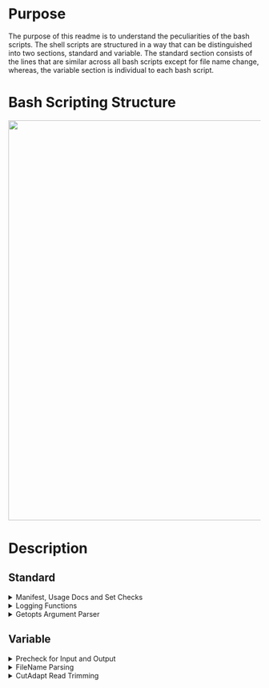 # Purpose
 
The purpose of this readme is to understand the peculiarities of the bash scripts. The shell scripts are structured in a way that can be distinguished into two sections, standard and variable. The standard section consists of the lines that are similar across all bash scripts except for file name change, whereas, the variable section is individual to each bash script.
 
# Bash Scripting Structure
 
<img src="https://user-images.githubusercontent.com/43070131/56844379-0708f280-6875-11e9-9efa-7b03910e5917.PNG" width="800">

# Description

## Standard

<details>
  <summary>
  Manifest, Usage Docs and Set Checks
  </summary> 
 
 ```bash scripting
 #!/bin/bash
 ```
The #!/bin/bash command is mandatory and it is best practices for script writing in bash.
It is a standalone executable and when invoked, ./filename.sh needs to be typed and it should run.

 ```bash scripting
read -r -d '' MANIFEST << MANIFEST
 ```
MANIFEST is a built-in bash command. This command is essential for debugging because if the workflow was executed and variants were called, users should be able to track the history. 
 
 ```bash scripting
 *****************************************************************************
`readlink -m $0`
called by: `whoami` on `date`
command line input: ${@}
*****************************************************************************
 ```
This command is essential for debugging because it stores the details about who ran the workflow and when.

```bash scripting
set -o errexit
```
This statement requires that bash scripts exit whenever there is an error.
Usually, bash scripts continue to run even if one command failed.
-o errexit will prevent that from happening and will quit if any error occurs at all.

```bash scripting
set -o pipefail
```
-o pipefail sets the exit code in the pipeline to the right most command to exit with a non-zero status.

```bash scripting
set -o nounset
```
The -o nounset is used to error out any variable that is not defined in the script.
This requires that all variables are defined and it should not have any loose variables that are no longer needed.

```bash scripting
SCRIPT_NAME=trim_sequences.sh
SGE_JOB_ID=TBD   # placeholder until we parse job ID
SGE_TASK_ID=TBD  # placeholder until we parse task ID
```
This script records the actual Job ID’s of every bioinformatics tasks that runs on the cluster.

</details>

<details>
  <summary>
   Logging Functions
  </summary>
 
 ```bash scripting
 function checkArg()
{
    if [[ "${OPTARG}" == -* ]]; then
        echo -e "\nError with option -${OPT} in command. Option passed incorrectly or without argument.\n"
        echo -e "\n${DOCS}\n"
        exit 1;
    fi
}
 ```
The function checkArg() checks whether the option argument was passed correctly or not.
If any option is passed incorrectly, than the script will display the error "Error with option -${OPT} in command. Option passed incorrectly or without argument.\n"

</details>

<details>
  <summary>
   Getopts Argument Parser
  </summary>
 
 ```bash scripting
 while getopts ":hl:r:A:C:t:P:s:e:F:d" OPT
do
               case ${OPT} in
                              h )  echo -e "\n${DOCS}\n"
                                             exit 0
                                         ...
                                         ...
                                         ...
                           : )     echo -e "\nOption -${OPTARG} requires an argument.\n\n${DOCS}\n" exit 1
                                     
               esac
done
 ```
 Principles for the Getopts Argument Parser of the script:

1. A colon after the letter means that it is mandatory and if the colon is not present, it means that it is optional.

2. Hence, we prepend the list before the colon because if an invalid option is provided, than the " \? " will be called. The only reason to allow the getops fuction to land to the "/?" case is if we have invalid option to prepend the list by a colon.

3. Each colon is being read separately. The getopts loop is reading consecutively. The case command assigns each argument entered to a variable and checks to make sure that a valid argument was entered for the options that require one. For example, ‘-d’ is the debug command and should never receive an argument following it. If it did, this would throw an error.

4. The colon at the beginning of the list turns off bash’s built-in error reporting, allowing us to handle errors with our checkArg function and the functions that follow, and allowing us to handle no arguments and bad arguments in a more meaningful way. If you pass in an option that is not recognized, the case statement will reach “/?” and it will print an invalid option statement. The final colon case is to ensure that every required option received an argument.
 
</details>

## Variable
<details>
<summary>
Precheck for Input and Output
</summary> 
 
```bash scripting
source ${SHARED_FUNCTIONS}
 
checkVar "${SAMPLE+x}" "Missing sample name option: -s" $LINENO

ERRLOG=${SAMPLE}.trimming.${SGE_JOB_ID}.log
    ....
    ....
echo "${MANIFEST}" >> "${ERRLOG}"
  
checkVar "${ENV_PROFILE+x}" "Missing environmental profile option: -e" $LINENO
source ${ENV_PROFILE}
  
checkVar "${ADAPTERS+x}" "Missing adapters file option: -A" $LINENO
        ....
        ....
checkVar "${INPUT2+x}" "Missing read 2 option: -r. If running a single-end job, set -r null in command." $LINENO
  
checkVar "${IS_PAIRED_END+x}" "Missing paired-end option: -P" $LINENO
  
if [[ "${IS_PAIRED_END}" != true ]] && [[ "${IS_PAIRED_END}" != false ]]
then
        ....
        ....
fi
if [[ "${IS_PAIRED_END}" == true ]]
then
        ....
        ....
fi
if [[ "${IS_PAIRED_END}" == false ]]
        ....
        ....
fi
 
checkVar "${CUTADAPT+x}" "Missing CutAdapt software path option: -C" $LINENO
checkDir ${CUTADAPT} "Cutadapt directory ${CUTADAPT} is not a directory or does not exist." $LINENO
checkVar "${THR+x}" "Missing threads option: -t" $LINENO
```
Precheck calls functions from the shared functions.sh file to perform the following operations:

1. Checks if the sample name variable exists or not
2. Creates log for JOB_ID/script and tool
3. Sends Manifest to the Log
4. Sources the file with environmental profile variables
5. Check if input files, directories, and variables are non-zero

In the case of adapters, if the adapters string is defined to the full path of the file than the variable is set and we do not need to check that file as it would have been checked by the parser.So, the argument to the full path to the adapter file + x ( "${ADAPTERS+x} ") will be passed into the checkVar.It will check it as the first variable of the string and will not throw an error by setting the error code not equal to 1.However, if the full path to the adapter file is not defined than string + x is passed and bash will pass the empty string as the first variable. The exit code will be set to 1 and an error will be thrown.
</details>

<details>
<summary>
FileName Parsing
</summary> 

```bash scripting
## Parse filename without full path
OUT1=$(basename ${INPUT1})
if  [[ "${IS_PAIRED_END}" == false ]]  # If single-end, we do not need a second output trimmed read
then
               OUT2=null
else
               OUT2=$(basename ${INPUT2})
fi
```

The filename parsing section parses the filename without the full path and the reason why it does without the full path is because  cutadapt requires the output option, -o, and hence, file name parsing is necessary.
</details>

<details>
 <summary>
  CutAdapt Read Trimming
 </summary>
 
 ``` Bash Scripting
 ## Record start time
logInfo "[CUTADAPT] START."
## Cutadapt command, run for each fastq and each adapter sequence in the adapter FASTA file.
## Allocates half of the available threads to each process.
if [[ "${IS_PAIRED_END}" == false ]]  # if single-end reads file
then
               # Trim single-end reads
               TRAP_LINE=$(($LINENO + 1))
               trap 'logError " $0 stopped at line ${TRAP_LINE}. Cutadapt Read 1 failure. " ' INT TERM EXIT
               ....
               ....
else
               TRAP_LINE=$(($LINENO + 1))
               trap 'logError " $0 stopped at line ${TRAP_LINE}. Cutadapt Read 1 and 2 failure. " ' INT TERM EXIT
               ....
               ....
 
        checkExitcode ${EXITCODE} $LINENO
               logInfo "[CUTADAPT] Trimmed adapters in ${ADAPTERS} from input sequences. CUTADAPT log: ${SAMPLE}.cutadapt.log"
```

The Cutadapt command runs for each fastq and each adapter sequence in the adapter fasta file. It allocates half of the available threads to each process. If the file is single-end reads than it trims the single end reads file. If the file is in paired-end mode, than trimming reads with cutadapt occurs in paired-end mode, where -a and -A specify forward and reverse adapters, respectively. -p specifies output for read2.

The reason why traps are used in the cutadapt read trimming is mentioned below:

The command, set -o error exit is mentioned because the script should be forced to exit whenever there is an issue. However, the error statement would not record the error to the right log and would not report the right line number. The exit error statement would force the bash to quit at the cutadapt line. So, the trap is specified in a nested way where the outer trap contains the statement that the error log would print whenever there is an interruption, termination or an exit in the workflow. The important components of traps are:

1. Trap_line : Variable that refers to the line number where the error occurred
2. Log error : Function needs to be inside the quotes for the trap to act on it
3. Dollar zero ($0) : Refers to the name of the bash script followed by input parameters
4. checkExitcode : checkExitcode checks whether the exit code is zero or not. It needs only two inputs, So it only needs 2 inputs, the exit code and the line number because the function needs to print the exit code with the message that is meaningful into the log and it needs to state the line number at which the exit code is non-zero.
               
               
               
